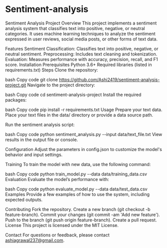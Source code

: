 # Sentiment-analysis
Sentiment Analysis Project
Overview
This project implements a sentiment analysis system that classifies text into positive, negative, or neutral categories. It uses machine learning techniques to analyze the sentiment expressed in user reviews, social media posts, or other forms of text data.

Features
Sentiment Classification: Classifies text into positive, negative, or neutral sentiment.
Preprocessing: Includes text cleaning and tokenization.
Evaluation: Measures performance with accuracy, precision, recall, and F1 score.
Installation
Prerequisites
Python 3.6+
Required libraries (listed in requirements.txt)
Steps
Clone the repository:

bash
Copy code
git clone https://github.com/Ashi2419/sentiment-analysis-project.git
Navigate to the project directory:

bash
Copy code
cd sentiment-analysis-project
Install the required packages:

bash
Copy code
pip install -r requirements.txt
Usage
Prepare your text data. Place your text files in the data/ directory or provide a data source path.

Run the sentiment analysis script:

bash
Copy code
python sentiment_analysis.py --input data/text_file.txt
View results in the output file or console.

Configuration
Adjust the parameters in config.json to customize the model's behavior and input settings.

Training
To train the model with new data, use the following command:

bash
Copy code
python train_model.py --data data/training_data.csv
Evaluation
Evaluate the model’s performance with:

bash
Copy code
python evaluate_model.py --data data/test_data.csv
Examples
Provide a few examples of how to use the system, including expected outputs.

Contributing
Fork the repository.
Create a new branch (git checkout -b feature-branch).
Commit your changes (git commit -am 'Add new feature').
Push to the branch (git push origin feature-branch).
Create a pull request.
License
This project is licensed under the MIT License.

Contact
For questions or feedback, please contact ashiagrawal237@gmail.com.
